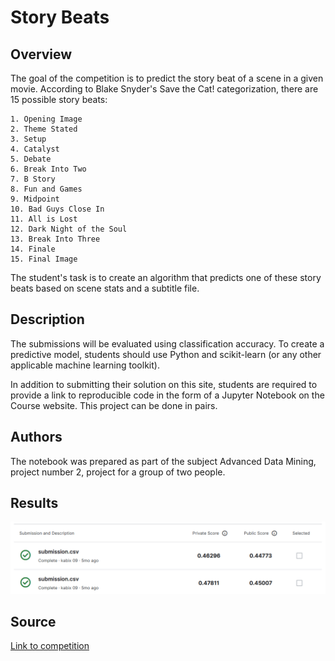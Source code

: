 # Story Beats

## Overview 
The goal of the competition is to predict the story beat of a scene in a given movie. According to Blake Snyder's Save the Cat! categorization, there are 15 possible story beats:

    1. Opening Image
    2. Theme Stated
    3. Setup
    4. Catalyst
    5. Debate
    6. Break Into Two
    7. B Story
    8. Fun and Games
    9. Midpoint
    10. Bad Guys Close In
    11. All is Lost
    12. Dark Night of the Soul
    13. Break Into Three
    14. Finale
    15. Final Image

The student's task is to create an algorithm that predicts one of these story beats based on scene stats and a subtitle file.

## Description 
The submissions will be evaluated using classification accuracy. To create a predictive model, students should use Python and scikit-learn (or any other applicable machine learning toolkit).

In addition to submitting their solution on this site, students are required to provide a link to reproducible code in the form of a Jupyter Notebook on the Course website. This project can be done in pairs.

## Authors
The notebook was prepared as part of the subject Advanced Data Mining, project number 2, project for a group of two people.


## Results

![results](https://github.com/kabix09/story-beats/blob/main/img/results.png)

## Source
[Link to competition](https://www.kaggle.com/competitions/story-beats)
